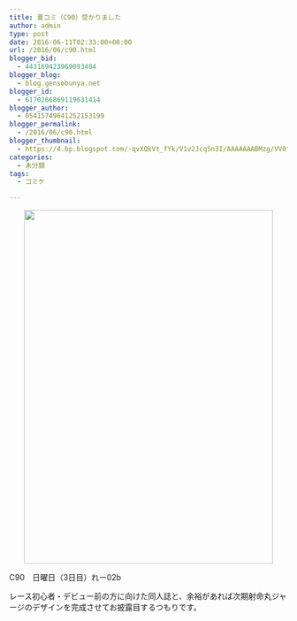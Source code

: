 ```yaml
---
title: 夏コミ（C90）受かりました
author: admin
type: post
date: 2016-06-11T02:33:00+00:00
url: /2016/06/c90.html
blogger_bid:
  - 443169423969093484
blogger_blog:
  - blog.gensobunya.net
blogger_id:
  - 6170266869119631414
blogger_author:
  - 05415749641252153199
blogger_permalink:
  - /2016/06/c90.html
blogger_thumbnail:
  - https://4.bp.blogspot.com/-qvXQkVt_fYk/V1v2Jcq5n3I/AAAAAAABMzg/VV0fi7DdreU9a4yRyFLP7rdXCc1hIDOGACLcB/s640/%25E3%2582%25B5%25E3%2583%25BC%25E3%2582%25AF%25E3%2583%25AB%25E3%2582%25AB%25E3%2583%2583%25E3%2583%2588.png
categories:
  - 未分類
tags:
  - コミケ

---
```

<div class="separator" style="clear: both; text-align: center;">
  <a href="https://4.bp.blogspot.com/-qvXQkVt_fYk/V1v2Jcq5n3I/AAAAAAABMzg/VV0fi7DdreU9a4yRyFLP7rdXCc1hIDOGACLcB/s1600/%25E3%2582%25B5%25E3%2583%25BC%25E3%2582%25AF%25E3%2583%25AB%25E3%2582%25AB%25E3%2583%2583%25E3%2583%2588.png" imageanchor="1" style="margin-left: 1em; margin-right: 1em;"><img border="0" height="640" src="https://blog.gensobunya.net/wp-content/uploads/2016/06/E382B5E383BCE382AFE383ABE382ABE38383E38388.png" width="450" /></a>
</div>

C90　日曜日（3日目）れー02b

レース初心者・デビュー前の方に向けた同人誌と、余裕があれば次期射命丸ジャージのデザインを完成させてお披露目するつもりです。


